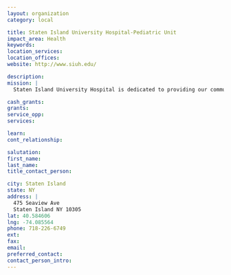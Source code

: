 ```yaml
---
layout: organization
category: local

title: Staten Island University Hospital-Pediatric Unit
impact_area: Health
keywords: 
location_services: 
location_offices: 
website: http://www.siuh.edu/

description: 
mission: |
  Staten Island University Hospital is dedicated to providing our community with the best possible quality care through continuous quality improvement efforts. We consider employees to be our greatest resource. We continually examine the way we do our work in order to make improvements and prevent errors. Exceeding the needs and expectations of our customers is the basis for all that we do.

cash_grants: 
grants: 
service_opp: 
services: 

learn: 
cont_relationship: 

salutation: 
first_name: 
last_name: 
title_contact_person: 

city: Staten Island
state: NY
address: |
  475 Seaview Ave     
  Staten Island NY 10305
lat: 40.584606
lng: -74.085564
phone: 718-226-6749
ext: 
fax: 
email: 
preferred_contact: 
contact_person_intro: 
---
```

